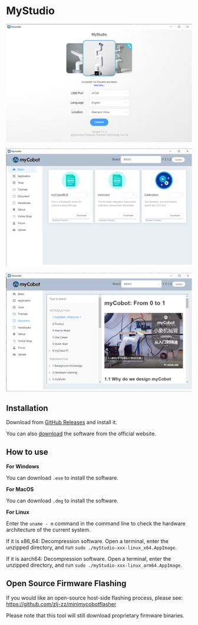 # MyStudio

![demo 1](./res/display01.png)

![demo 2](./res/display02.png)

![demo 3](./res/display03.png)

## Installation

Download from [GitHub Releases](https://github.com/elephantrobotics/MyStudio/releases) and install it.

You can also [download](https://www.elephantrobotics.com/myCobot/#myStudio) the software from the official website.

## How to use

**For Windows**

You can download `.exe` to install the software.

**For MacOS**

You can download `.dmg` to install the software.

**For Linux**

Enter the `uname - m` command in the command line to check the hardware architecture of the current system.

If it is x86_64:
Decompression software. Open a terminal, enter the unzipped directory, and run `sudo ./myStudio-xxx-linux_x64.AppImage`.

If it is aarch64:
Decompression software. Open a terminal, enter the unzipped directory, and run `sudo ./myStudio-xxx-linux_arm64.AppImage`.

## Open Source Firmware Flashing

If you would like an open-source host-side flashing process, please see: <br/>
<https://github.com/zlj-zz/minimycobotflasher>

Please note that this tool will still download proprietary firmware binaries.
